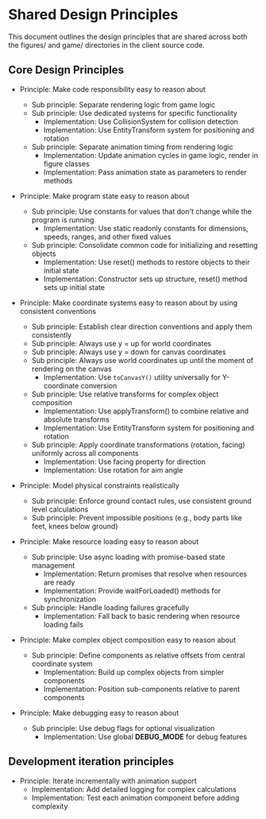 # Shared Design Principles

This document outlines the design principles that are shared across both the figures/ and game/ directories in the client source code.

## Core Design Principles

- Principle: Make code responsibility easy to reason about
  - Sub principle: Separate rendering logic from game logic
  - Sub principle: Use dedicated systems for specific functionality
    - Implementation: Use CollisionSystem for collision detection
    - Implementation: Use EntityTransform system for positioning and rotation
  - Sub principle: Separate animation timing from rendering logic
    - Implementation: Update animation cycles in game logic, render in figure classes
    - Implementation: Pass animation state as parameters to render methods

- Principle: Make program state easy to reason about
  - Sub principle: Use constants for values that don't change while the program is running
    - Implementation: Use static readonly constants for dimensions, speeds, ranges, and other fixed values
  - Sub principle: Consolidate common code for initializing and resetting objects
    - Implementation: Use reset() methods to restore objects to their initial state
    - Implementation: Constructor sets up structure, reset() method sets up initial state

- Principle: Make coordinate systems easy to reason about by using consistent conventions
  - Sub principle: Establish clear direction conventions and apply them consistently
  - Sub principle: Always use y = up for world coordinates
  - Sub principle: Always use y = down for canvas coordinates
  - Sub principle: Always use world coordinates up until the moment of rendering on the canvas
    - Implementation: Use `toCanvasY()` utility universally for Y-coordinate conversion
  - Sub principle: Use relative transforms for complex object composition
    - Implementation: Use applyTransform() to combine relative and absolute transforms
    - Implementation: Use EntityTransform system for positioning and rotation
  - Sub principle: Apply coordinate transformations (rotation, facing) uniformly across all components
    - Implementation: Use facing property for direction
    - Implementation: Use rotation for aim angle

- Principle: Model physical constraints realistically
  - Sub principle: Enforce ground contact rules, use consistent ground level calculations
  - Sub principle: Prevent impossible positions (e.g., body parts like feet, knees below ground)

- Principle: Make resource loading easy to reason about
  - Sub principle: Use async loading with promise-based state management
    - Implementation: Return promises that resolve when resources are ready
    - Implementation: Provide waitForLoaded() methods for synchronization
  - Sub principle: Handle loading failures gracefully
    - Implementation: Fall back to basic rendering when resource loading fails

- Principle: Make complex object composition easy to reason about
  - Sub principle: Define components as relative offsets from central coordinate system
    - Implementation: Build up complex objects from simpler components
    - Implementation: Position sub-components relative to parent components

- Principle: Make debugging easy to reason about
  - Sub principle: Use debug flags for optional visualization
    - Implementation: Use global __DEBUG_MODE__ for debug features

## Development iteration principles

- Principle: Iterate incrementally with animation support
  - Implementation: Add detailed logging for complex calculations
  - Implementation: Test each animation component before adding complexity
